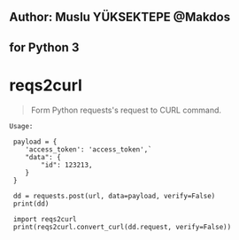 
## Author: Muslu YÜKSEKTEPE @Makdos
## for Python 3

# reqs2curl
> Form Python requests's request to CURL command.


`Usage:`

```url = 'https://api.muslu.org/v1/'
 payload = {
    'access_token': 'access_token',`
    "data": {
        "id": 123213,
    }
 }

 dd = requests.post(url, data=payload, verify=False)
 print(dd)

 import reqs2curl
 print(reqs2curl.convert_curl(dd.request, verify=False))
```
